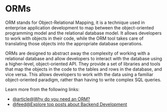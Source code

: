 # ORMs

ORM stands for Object-Relational Mapping, it is a technique used in enterprise application development to map between the object-oriented programming model and the relational database model. It allows developers to work with objects in their code, while the ORM tool takes care of translating those objects into the appropriate database operations.

ORMs are designed to abstract away the complexity of working with a relational database and allow developers to interact with the database using a higher-level, object-oriented API. They provide a set of libraries and tools that map the objects in the code to the tables and rows in the database, and vice versa. This allows developers to work with the data using a familiar object-oriented paradigm, rather than having to write complex SQL queries.

Learn more from the following links:

- [@article@Why do you need an ORM?](https://enterprisecraftsmanship.com/posts/do-you-need-an-orm/)
- [@feed@Explore top posts about Backend Development](https://app.daily.dev/tags/backend?ref=roadmapsh)
